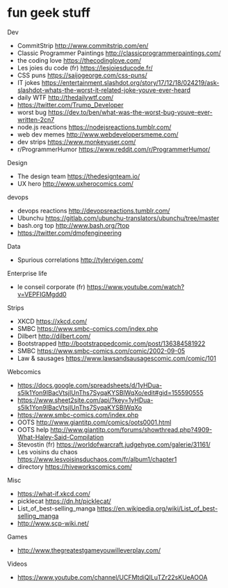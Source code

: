 # fun geek stuff

Dev
- CommitStrip http://www.commitstrip.com/en/
- Classic Programmer Paintings http://classicprogrammerpaintings.com/
- the coding love https://thecodinglove.com/
- Les joies du code (fr) https://lesjoiesducode.fr/
- CSS puns https://saijogeorge.com/css-puns/
- IT jokes https://entertainment.slashdot.org/story/17/12/18/024219/ask-slashdot-whats-the-worst-it-related-joke-youve-ever-heard
- daily WTF http://thedailywtf.com/
- https://twitter.com/Trump_Developer
- worst bug https://dev.to/ben/what-was-the-worst-bug-youve-ever-written-2cn7
- node.js reactions https://nodejsreactions.tumblr.com/
- web dev memes http://www.webdevelopersmeme.com/
- dev strips https://www.monkeyuser.com/
- r/ProgrammerHumor https://www.reddit.com/r/ProgrammerHumor/

Design
- The design team https://thedesignteam.io/
- UX hero http://www.uxherocomics.com/


devops
- devops reactions http://devopsreactions.tumblr.com/
- Ubunchu https://gitlab.com/ubunchu-translators/ubunchu/tree/master
- bash.org top http://www.bash.org/?top
- https://twitter.com/dmofengineering


Data
- Spurious correlations http://tylervigen.com/


Enterprise life
- le conseil corporate (fr) https://www.youtube.com/watch?v=VEPFIGMgdd0


Strips
- XKCD https://xkcd.com/
- SMBC https://www.smbc-comics.com/index.php
- Dilbert http://dilbert.com/
- Bootstrapped http://bootstrappedcomic.com/post/136384581922
- SMBC https://www.smbc-comics.com/comic/2002-09-05
- Law & sausages https://www.lawsandsausagescomic.com/comic/101


Webcomics
- https://docs.google.com/spreadsheets/d/1yHDua-s5lk1Yon9IBacVtsjIUnThs7SyqaKYSBlWqXo/edit#gid=155590555
- https://www.sheet2site.com/api/?key=1yHDua-s5lk1Yon9IBacVtsjIUnThs7SyqaKYSBlWqXo
- https://www.smbc-comics.com/index.php
- OOTS http://www.giantitp.com/comics/oots0001.html
- OOTS help http://www.giantitp.com/forums/showthread.php?4909-What-Haley-Said-Compilation
- Stevostin (fr) https://worldofwarcraft.judgehype.com/galerie/31161/
- Les voisins du chaos https://www.lesvoisinsduchaos.com/fr/album1/chapter1
- directory https://hiveworkscomics.com/


Misc
- https://what-if.xkcd.com/
- picklecat https://dn.ht/picklecat/
- List_of_best-selling_manga https://en.wikipedia.org/wiki/List_of_best-selling_manga
- http://www.scp-wiki.net/

Games
- http://www.thegreatestgameyouwilleverplay.com/


Videos
- https://www.youtube.com/channel/UCFMtdiQILuTZr22sKUeAOOA
